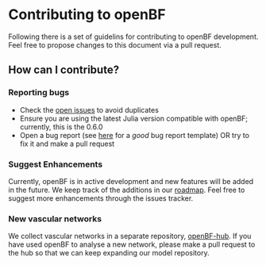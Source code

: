 # Contributing to openBF

Following there is a set of guidelins for contributing to openBF development. Feel free to propose changes to this document via a pull request.

## How can I contribute?

### Reporting bugs
- Check the [open issues](https://github.com/INSIGNEO/openBF/issues) to avoid duplicates
- Ensure you are using the latest Julia version compatible with openBF; currently, this is the 0.6.0
- Open a bug report (see [here](https://github.com/atom/atom/blob/master/CONTRIBUTING.md#how-do-i-submit-a-good-bug-report) for a _good_ bug report template) OR try to fix it and make a pull request

### Suggest Enhancements
Currently, openBF is in active development and new features will be added in the future. We keep track of the additions in our [roadmap](https://github.com/INSIGNEO/openBF/issues/6). Feel free to suggest more enhancements through the issues tracker.

### New vascular networks
We collect vascular networks in a separate repository, [openBF-hub](https://github.com/alemelis/openBF-hub). If you have used openBF to analyse a new network, please make a pull request to the hub so that we can keep expanding our model repository.
